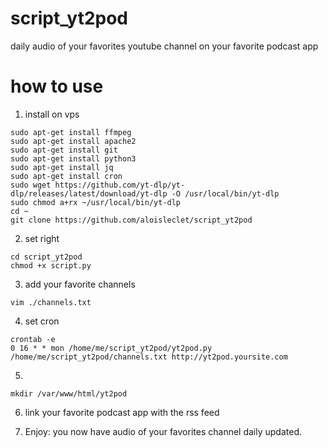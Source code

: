 # script_yt2pod

daily audio of your favorites youtube channel on your favorite podcast app

# how to use

1. install on vps

```
sudo apt-get install ffmpeg
sudo apt-get install apache2
sudo apt-get install git
sudo apt-get install python3
sudo apt-get install jq
sudo apt-get install cron
sudo wget https://github.com/yt-dlp/yt-dlp/releases/latest/download/yt-dlp -O /usr/local/bin/yt-dlp
sudo chmod a+rx ~/usr/local/bin/yt-dlp
cd ~
git clone https://github.com/aloisleclet/script_yt2pod 
```

2. set right

```
cd script_yt2pod
chmod +x script.py
```

3. add your favorite channels
```
vim ./channels.txt
```


4. set cron
```
crontab -e 
0 16 * * mon /home/me/script_yt2pod/yt2pod.py /home/me/script_yt2pod/channels.txt http://yt2pod.yoursite.com
```

5.
```
mkdir /var/www/html/yt2pod
```

6. link your favorite podcast app with the rss feed

7. Enjoy: you now have audio of your favorites channel daily updated.  
